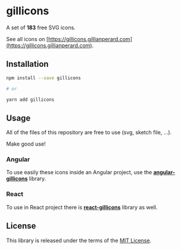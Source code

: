 # gillicons

A set of **183** free SVG icons.

See all icons on [https://gillicons.gillianperard.com](https://gillicons.gillianperard.com).

## Installation

```sh
npm install --save gillicons

# or

yarn add gillicons
```

## Usage

All of the files of this repository are free to use (svg, sketch file, ...).

Make good use!

### Angular

To use easily these icons inside an Angular project, use the **[angular-gillicons](https://www.npmjs.com/package/angular-gillicons)** library.

### React

To use in React project there is **[react-gillicons](https://www.npmjs.com/package/react-gillicons)** library as well.

## License

This library is released under the terms of the [MIT License](LICENSE).
